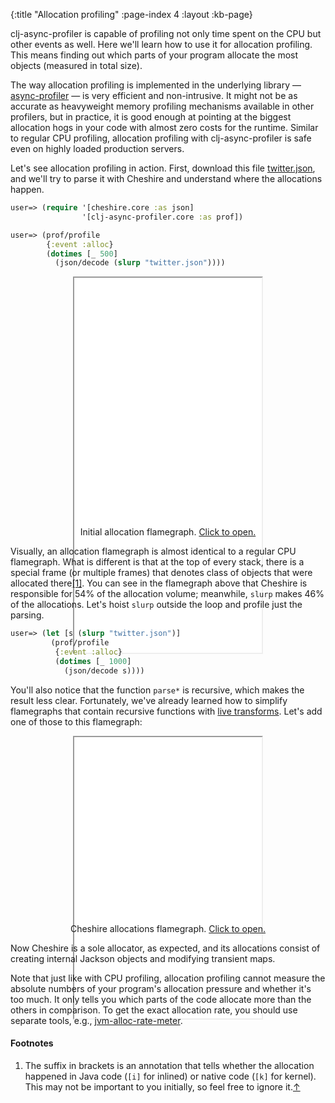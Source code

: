 {:title "Allocation profiling"
 :page-index 4
 :layout :kb-page}

clj-async-profiler is capable of profiling not only time spent on the CPU but
other events as well. Here we'll learn how to use it for allocation profiling.
This means finding out which parts of your program allocate the most objects
(measured in total size).

The way allocation profiling is implemented in the underlying library —
[async-profiler](https://github.com/jvm-profiling-tools/async-profiler#allocation-profiling)
— is very efficient and non-intrusive. It might not be as accurate as
heavyweight memory profiling mechanisms available in other profilers, but in
practice, it is good enough at pointing at the biggest allocation hogs in your
code with almost zero costs for the runtime. Similar to regular CPU profiling,
allocation profiling with clj-async-profiler is safe even on highly loaded
production servers.

Let's see allocation profiling in action. First, download this file
[twitter.json](https://github.com/miloyip/nativejson-benchmark/blob/master/data/twitter.json),
and we'll try to parse it with Cheshire and understand where the allocations
happen.

```clj
user=> (require '[cheshire.core :as json]
                '[clj-async-profiler.core :as prof])

user=> (prof/profile
        {:event :alloc}
        (dotimes [_ 500]
          (json/decode (slurp "twitter.json"))))
```

<center>
<figure class="figure">
<div class="downscale-iframe-66" style="height:400px">
<iframe src="/img/kb/cljap-alloc1.html?hide-sidebar=true" style="height:600px"></iframe>
</div>
<figcaption class="figure-caption text-center">
    Initial allocation flamegraph. <a href="/img/kb/cljap-alloc1.html" target="_blank">Click to open.</a>
</figcaption>
</figure>
</center>

Visually, an allocation flamegraph is almost identical to a regular CPU
flamegraph. What is different is that at the top of every stack, there is a
special frame (or multiple frames) that denotes class of objects that were
allocated there[[1]](#fn1)<a name="bfn1"></a>. You can see in the flamegraph
above that Cheshire is responsible for 54% of the allocation volume; meanwhile,
`slurp` makes 46% of the allocations. Let's hoist `slurp` outside the loop and
profile just the parsing.

```clj
user=> (let [s (slurp "twitter.json")]
         (prof/profile
          {:event :alloc}
          (dotimes [_ 1000]
            (json/decode s))))
```

You'll also notice that the function `parse*` is recursive, which makes the
result less clear. Fortunately, we've already learned how to simplify
flamegraphs that contain recursive functions with [live
transforms](/kb/profiling/clj-async-profiler/exploring-flamegraphs/#live-transforms).
Let's add one of those to this flamegraph:

<center>
<figure class="figure">
<div class="downscale-iframe-66" style="height:300px">
<iframe src="/img/kb/cljap-alloc2.html?sidebar=expanded" style="height:450px"></iframe>
</div>
<figcaption class="figure-caption text-center">
    Cheshire allocations flamegraph. <a href="/img/kb/cljap-alloc2.html?sidebar=expanded" target="_blank">Click to open.</a>
</figcaption>
</figure>
</center>

Now Cheshire is a sole allocator, as expected, and its allocations consist of
creating internal Jackson objects and modifying transient maps.

Note that just like with CPU profiling, allocation profiling cannot measure the
absolute numbers of your program's allocation pressure and whether it's too
much. It only tells you which parts of the code allocate more than the others in
comparison. To get the exact allocation rate, you should use separate tools,
e.g.,
[jvm-alloc-rate-meter](https://github.com/clojure-goes-fast/jvm-alloc-rate-meter).

#### Footnotes

1. <a name="fn1"></a><span> The suffix in brackets is an annotation that tells whether
  the allocation happened in Java code (`[i]` for inlined) or native code (`[k]`
  for kernel). This may not be important to you initially, so feel free to
  ignore it.</span>[↑](#bfn1)
